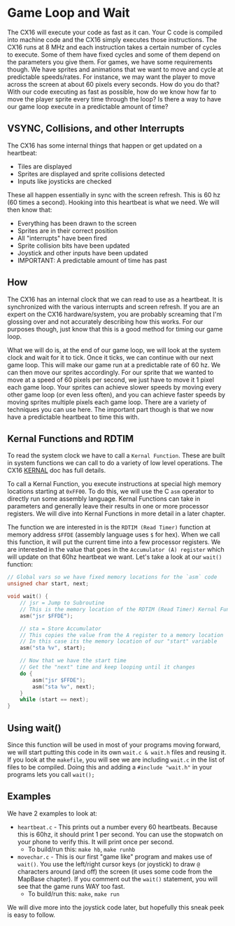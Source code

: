 # Game Loop and Wait
The CX16 will execute your code as fast as it can. Your C code is compiled into machine code and the CX16 simply executes those instructions. The CX16 runs at 8 MHz and each instruction takes a certain number of cycles to execute. Some of them have fixed cycles and some of them depend on the parameters you give them. For games, we have some requirements though. We have sprites and animations that we want to move and cycle at predictable speeds/rates. For instance, we may want the player to move across the screen at about 60 pixels every seconds. How do you do that? With our code executing as fast as possible, how do we know how far to move the player sprite every time through the loop? Is there a way to have our game loop execute in a predictable amount of time?

## VSYNC, Collisions, and other Interrupts
The CX16 has some internal things that happen or get updated on a heartbeat:
- Tiles are displayed
- Sprites are displayed and sprite collisions detected
- Inputs like joysticks are checked

These all happen essentially in sync with the screen refresh. This is 60 hz (60 times a second). Hooking into this heartbeat is what we need. We will then know that:
- Everything has been drawn to the screen
- Sprites are in their correct position
- All "interrupts" have been fired
- Sprite collision bits have been updated
- Joystick and other inputs have been updated
- IMPORTANT: A predictable amount of time has past

## How
The CX16 has an internal clock that we can read to use as a heartbeat. It is synchronized with the various interrupts and screen refresh. If you are an expert on the CX16 hardware/system, you are probably screaming that I'm glossing over and not accurately describing how this works. For our purposes though, just know that this is a good method for timing our game loop.

What we will do is, at the end of our game loop, we will look at the system clock and wait for it to tick. Once it ticks, we can continue with our next game loop. This will make our game run at a predictable rate of 60 hz. We can then move our sprites accordingly. For our sprite that we wanted to move at a speed of 60 pixels per second, we just have to move it 1 pixel each game loop. Your sprites can achieve slower speeds by moving every other game loop (or even less often), and you can achieve faster speeds by moving sprites multiple pixels each game loop. There are a variety of techniques you can use here. The important part though is that we now have a predictable heartbeat to time this with.

## Kernal Functions and RDTIM
To read the system clock we have to call a `Kernal Function`. These are built in system functions we can call to do a variety of low level operations. The CX16 [KERNAL](https://github.com/X16Community/x16-docs/blob/master/X16%20Reference%20-%2004%20-%20KERNAL.md) doc has full details.

To call a Kernal Function, you execute instructions at special high memory locations starting at `0xFF00`. To do this, we will use the C `asm` operator to directly run some assembly language. Kernal Functions can take in parameters and generally leave their results in one or more processor registers. We will dive into Kernal Functions in more detail in a later chapter.

The function we are interested in is the `RDTIM (Read Timer)` function at memory address `$FFDE` (assembly language uses `$` for hex). When we call this function, it will put the current time into a few processor registers. We are interested in the value that goes in the `Accumulator (A) register` which will update on that 60hz heartbeat we want. Let's take a look at our `wait()` function:

```C
// Global vars so we have fixed memory locations for the `asm` code
unsigned char start, next;

void wait() {
    // jsr = Jump to Subroutine
    // This is the memory location of the RDTIM (Read Timer) Kernal Function
    asm("jsr $FFDE");

    // sta = Store Accumulator
    // This copies the value from the A register to a memory location
    // In this case its the memory location of our "start" variable
    asm("sta %v", start);

    // Now that we have the start time
    // Get the "next" time and keep looping until it changes
    do {
        asm("jsr $FFDE");
        asm("sta %v", next);
    }
    while (start == next);
}
```

## Using wait()
Since this function will be used in most of your programs moving forward, we will start putting this code in its own `wait.c & wait.h` files and reusing it. If you look at the `makefile`, you will see we are including `wait.c` in the list of files to be compiled. Doing this and adding a `#include "wait.h"` in your programs lets you call `wait();`

## Examples
We have 2 examples to look at:
- `heartbeat.c` - This prints out a number every 60 heartbeats. Because this is 60hz, it should print 1 per second. You can use the stopwatch on your phone to verify this. It will print once per second.
    - To build/run this: `make hb`, `make runhb`
- `movechar.c` - This is our first "game like" program and makes use of `wait()`. You use the left/right cursor keys (or joystick) to draw `@` characters around (and off) the screen (it uses some code from the MapBase chapter). If you comment out the `wait()` statement, you will see that the game runs WAY too fast.
    - To build/run this: `make`, `make run`

We will dive more into the joystick code later, but hopefully this sneak peek is easy to follow.